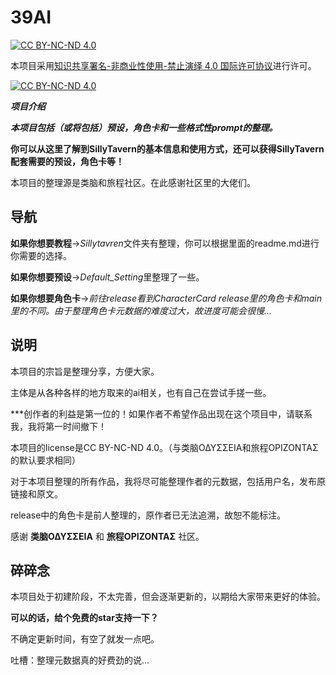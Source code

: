 # 39AI
[![CC  BY-NC-ND 4.0][cc-by-nc-nd-shield]][cc-by-nc-nd]

 本项目采用[知识共享署名-非商业性使用-禁止演绎 4.0 国际许可协议][cc-by-nc-nd]进行许可。

 [![CC BY-NC-ND 4.0][cc-by-nc-nd-image]][cc-by-nc-nd]

 [cc-by-nc-nd]: http://creativecommons.org/licenses/by-nc-nd/4.0/
 [cc-by-nc-nd-image]: https://licensebuttons.net/l/by-nc-nd/4.0/88x31.png
 [cc-by-nc-nd-shield]: https://img.shields.io/badge/License-CC%20BY--NC--ND%204.0-lightgrey.svg
***项目介绍***

***本项目包括（或将包括）预设，角色卡和一些格式性prompt的整理。***

**你可以从这里了解到SillyTavern的基本信息和使用方式，还可以获得SillyTavern配套需要的预设，角色卡等！**

本项目的整理源是类脑和旅程社区。在此感谢社区里的大佬们。

## 导航

**如果你想要教程**→*Sillytavren*文件夹有整理，你可以根据里面的readme.md进行你需要的选择。

**如果你想要预设**→*Default_Setting*里整理了一些。

**如果你想要角色卡**→*前往release看到CharacterCard*
*release里的角色卡和main里的不同。由于整理角色卡元数据的难度过大，故进度可能会很慢...*

## 说明

本项目的宗旨是整理分享，方便大家。

主体是从各种各样的地方取来的ai相关，也有自己在尝试手搓一些。

***创作者的利益是第一位的！如果作者不希望作品出现在这个项目中，请联系我，我将第一时间撤下！

本项目的license是CC BY-NC-ND 4.0。（与类脑ΟΔΥΣΣΕΙΑ和旅程ΟΡΙΖΟΝΤΑΣ的默认要求相同）

对于本项目整理的所有作品，我将尽可能整理作者的元数据，包括用户名，发布原链接和原文。

release中的角色卡是前人整理的，原作者已无法追溯，故恕不能标注。

感谢  **类脑ΟΔΥΣΣΕΙΑ** 和 **旅程ΟΡΙΖΟΝΤΑΣ** 社区。

## 碎碎念

本项目处于初建阶段，不太完善，但会逐渐更新的，以期给大家带来更好的体验。

**可以的话，给个免费的star支持一下？**

不确定更新时间，有空了就发一点吧。

吐槽：整理元数据真的好费劲的说...

